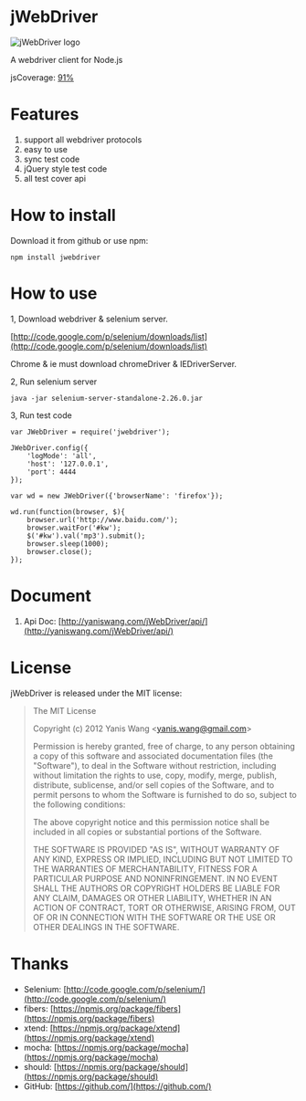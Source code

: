 jWebDriver
================

![jWebDriver logo](https://raw.github.com/yaniswang/jWebDriver/master/logo.png)

A webdriver client for Node.js

jsCoverage: [91%](http://yaniswang.com/jWebDriver/coverage.html)

Features
================

1. support all webdriver protocols
2. easy to use
3. sync test code
4. jQuery style test code
5. all test cover api

How to install
================

Download it from github or use npm:

	npm install jwebdriver

How to use
================

1, Download webdriver & selenium server.

[http://code.google.com/p/selenium/downloads/list](http://code.google.com/p/selenium/downloads/list)

Chrome & ie must download chromeDriver & IEDriverServer.

2, Run selenium server

	java -jar selenium-server-standalone-2.26.0.jar

3, Run test code

	var JWebDriver = require('jwebdriver');

	JWebDriver.config({
	    'logMode': 'all',
	    'host': '127.0.0.1',
	    'port': 4444
	});

	var wd = new JWebDriver({'browserName': 'firefox'});

	wd.run(function(browser, $){
	    browser.url('http://www.baidu.com/');
	    browser.waitFor('#kw');
	    $('#kw').val('mp3').submit();
	    browser.sleep(1000);
	    browser.close();
	});

Document
================

1. Api Doc: [http://yaniswang.com/jWebDriver/api/](http://yaniswang.com/jWebDriver/api/)

License
================

jWebDriver is released under the MIT license:

> The MIT License
>
> Copyright (c) 2012 Yanis Wang \<yanis.wang@gmail.com\>
>
> Permission is hereby granted, free of charge, to any person obtaining a copy
> of this software and associated documentation files (the "Software"), to deal
> in the Software without restriction, including without limitation the rights
> to use, copy, modify, merge, publish, distribute, sublicense, and/or sell
> copies of the Software, and to permit persons to whom the Software is
> furnished to do so, subject to the following conditions:
>
> The above copyright notice and this permission notice shall be included in
> all copies or substantial portions of the Software.
>
> THE SOFTWARE IS PROVIDED "AS IS", WITHOUT WARRANTY OF ANY KIND, EXPRESS OR
> IMPLIED, INCLUDING BUT NOT LIMITED TO THE WARRANTIES OF MERCHANTABILITY,
> FITNESS FOR A PARTICULAR PURPOSE AND NONINFRINGEMENT. IN NO EVENT SHALL THE
> AUTHORS OR COPYRIGHT HOLDERS BE LIABLE FOR ANY CLAIM, DAMAGES OR OTHER
> LIABILITY, WHETHER IN AN ACTION OF CONTRACT, TORT OR OTHERWISE, ARISING FROM,
> OUT OF OR IN CONNECTION WITH THE SOFTWARE OR THE USE OR OTHER DEALINGS IN
> THE SOFTWARE.

Thanks
================

* Selenium: [http://code.google.com/p/selenium/](http://code.google.com/p/selenium/)
* fibers: [https://npmjs.org/package/fibers](https://npmjs.org/package/fibers)
* xtend: [https://npmjs.org/package/xtend](https://npmjs.org/package/xtend)
* mocha: [https://npmjs.org/package/mocha](https://npmjs.org/package/mocha)
* should: [https://npmjs.org/package/should](https://npmjs.org/package/should)
* GitHub: [https://github.com/](https://github.com/)